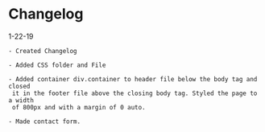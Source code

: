 # Changelog

1-22-19

    - Created Changelog

    - Added CSS folder and File

    - Added container div.container to header file below the body tag and closed
     it in the footer file above the closing body tag. Styled the page to a width
     of 800px and with a margin of 0 auto. 

    - Made contact form.